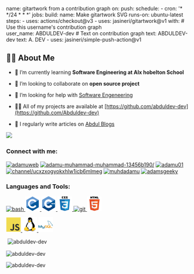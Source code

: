  name: gitartwork from a contribution graph
 on: 
   push:
   schedule:
     - cron: '* */24 * * *'
 jobs:
   build:
     name: Make gitartwork SVG
     runs-on: ubuntu-latest
     steps:
       - uses: actions/checkout@v3
       - uses: jasineri/gitartwork@v1
         with:
            # Use this username's contribution graph  
            user_name: ABDULDEV-dev
            # Text on contribution graph 
            text: ABDULDEV-dev
            text: A. DEV
       - uses: jasineri/simple-push-action@v1




## 🙋‍♂️ About Me

- 🌱 I’m currently learning **Software Engineering at Alx hobelton School**

- 👯 I’m looking to collaborate on **open source project**

- 🤝 I’m looking for help with [Software Engeneering ](https://github.com/AdamsGeeky/personal_Software_Engineering_journey)

- 👨‍💻 All of my projects are available at [https://github.com/abduldev-dev](https://github.com/Abduldev-dev)

- 📝 I regularly write articles on [Abdul Blogs](https://abduldev.hashnode.dev/)

![](https://activity-graph.herokuapp.com/graph?username=Abduldev-dev&theme=react-dark&hide_border=true&area=true)
<h3 align="left">Connect with me:</h3>
<p align="left">
<a href="https://dev.to/adamuweb" target="blank"><img align="center" src="https://cdn.jsdelivr.net/npm/simple-icons@3.0.1/icons/dev-dot-to.svg" alt="adamuweb" height="30" width="40" /></a>
<a href="https://linkedin.com/in/adamu-muhammad-muhammad-13456b190/" target="blank"><img align="center" src="https://raw.githubusercontent.com/rahuldkjain/github-profile-readme-generator/master/src/images/icons/Social/linked-in-alt.svg" alt="adamu-muhammad-muhammad-13456b190/" height="30" width="40" /></a>
<a href="https://kaggle.com/adamu01" target="blank"><img align="center" src="https://raw.githubusercontent.com/rahuldkjain/github-profile-readme-generator/master/src/images/icons/Social/kaggle.svg" alt="adamu01" height="30" width="40" /></a>
<a href="https://www.youtube.com/c/channel/ucxzxogyokxhlw1icb6mlmeg" target="blank"><img align="center" src="https://raw.githubusercontent.com/rahuldkjain/github-profile-readme-generator/master/src/images/icons/Social/youtube.svg" alt="channel/ucxzxogyokxhlw1icb6mlmeg" height="30" width="40" /></a>
<a href="https://www.hackerrank.com/muhdadamu" target="blank"><img align="center" src="https://raw.githubusercontent.com/rahuldkjain/github-profile-readme-generator/master/src/images/icons/Social/hackerrank.svg" alt="muhdadamu" height="30" width="40" /></a>
<a href="https://www.leetcode.com/adamsgeeky" target="blank"><img align="center" src="https://raw.githubusercontent.com/rahuldkjain/github-profile-readme-generator/master/src/images/icons/Social/leet-code.svg" alt="adamsgeeky" height="30" width="40" /></a>
</p>
<h3 align="left">Languages and Tools:</h3>
<p align="left">
<a href="https://www.gnu.org/software/bash/" target="_blank"> <img src="https://www.vectorlogo.zone/logos/gnu_bash/gnu_bash-icon.svg" alt="bash" width="40" height="40"/> </a> 
<a href="https://www.cprogramming.com/" target="_blank"> <img src="https://raw.githubusercontent.com/devicons/devicon/master/icons/c/c-original.svg" alt="c" width="40" height="40"/> </a> 
<a href="https://www.w3schools.com/cpp/" target="_blank"> <img src="https://raw.githubusercontent.com/devicons/devicon/master/icons/cplusplus/cplusplus-original.svg" alt="cplusplus" width="40" height="40"/> </a> 
<a href="https://www.w3schools.com/css/" target="_blank"> <img src="https://raw.githubusercontent.com/devicons/devicon/master/icons/css3/css3-original-wordmark.svg" alt="css3" width="40" height="40"/> </a> 
<a href="https://git-scm.com/" target="_blank"> <img src="https://www.vectorlogo.zone/logos/git-scm/git-scm-icon.svg" alt="git" width="40" height="40"/> </a>
<a href="https://www.w3.org/html/" target="_blank"> <img src="https://raw.githubusercontent.com/devicons/devicon/master/icons/html5/html5-original-wordmark.svg" alt="html5" width="40" height="40"/> </a> 
 
 <a href="https://developer.mozilla.org/en-US/docs/Web/JavaScript" target="_blank"> <img src="https://raw.githubusercontent.com/devicons/devicon/master/icons/javascript/javascript-original.svg" alt="javascript" width="40" height="40"/> </a>  <a href="https://www.linux.org/" target="_blank"> <img src="https://raw.githubusercontent.com/devicons/devicon/master/icons/linux/linux-original.svg" alt="linux" width="40" height="40"/> </a> 
 <a href="https://www.mysql.com/" target="_blank"> <img src="https://raw.githubusercontent.com/devicons/devicon/master/icons/mysql/mysql-original-wordmark.svg" alt="mysql" width="40" height="40"/> </a> 
<p>&nbsp;<img align="center" src="https://github-readme-stats.vercel.app/api?username=abduldev-dev&show_icons=true&locale=en" alt="abduldev-dev" /></p>

<p><img align="center" src="https://github-readme-streak-stats.herokuapp.com/?user=abduldev-dev&" alt="abduldev-dev" /></p>
<p align="left"> <img src="https://komarev.com/ghpvc/?username=abduldev-dev&label=Profile%20views&color=0e75b6&style=flat" alt="abduldev-dev" /></p>

